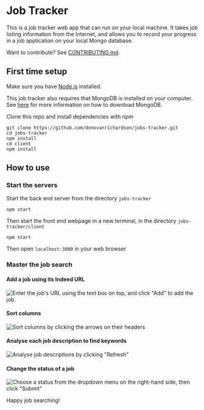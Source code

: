 # Job Tracker

This is a job tracker web app that can run on your local machine. It takes job listing information from the Internet, and allows you to record your progress in a job application on your local Mongo database.

Want to contribute? See [CONTRIBUTING.md](CONTRIBUTING.md).

## First time setup

Make sure you have [Node.js](https://nodejs.org/en/) installed.

This job tracker also requires that MongoDB is installed on your computer. See [here](https://docs.mongodb.com/manual/installation/) for more information on how to download MongoDB.

Clone this repo and install dependencies with npm
 
 ```
 git clone https://github.com/donovanrichardson/jobs-tracker.git
 cd jobs-tracker
 npm install
 cd client
 npm install
 ```
 
 ## How to use

 ### Start the servers

Start the back end server from the directory `jobs-tracker`
 ```
 npm start
 ```

 Then start the front end webpage in a new terminal, in the directory `jobs-tracker/client`

 ```
 npm start
 ```

 Then open `localhost:3000` in your web browser

 ### Master the job search

 #### Add a job using its Indeed URL
 ![Enter the job's URL using the text box on top, and click "Add" to add the job.](https://live.staticflickr.com/65535/50054616693_0a97b42277_o.gif)

 #### Sort columns
 ![Sort columns by clicking the arrows on their headers](https://live.staticflickr.com/65535/50055196156_397de3f4c1_o.gif)

 #### Analyse each job description to find keywords
![Analyse job descriptions by clicking "Refresh"](https://live.staticflickr.com/65535/50055444202_885d384f55_o.gif)

 #### Change the status of a job
 ![Choose a status from the dropdown menu on the right-hand side, then click "Submit"](https://live.staticflickr.com/65535/50054620413_a556868ffc_o.gif)

 Happy job searching!
